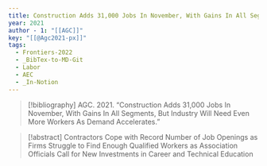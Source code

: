```yaml
---
title: Construction Adds 31,000 Jobs In November, With Gains In All Segments, But Industry Will Need Even More Workers As Demand Accelerates
year: 2021
author - 1: "[[AGC]]"
key: "[[@Agc2021-px]]"
tags:
  - Frontiers-2022
  - _BibTex-to-MD-Git
  - Labor
  - AEC
  - _In-Notion
---
```


> [!bibliography]
> AGC. 2021. “Construction Adds 31,000 Jobs In November, With Gains In All Segments, But Industry Will Need Even More Workers As Demand Accelerates.” 

> [!abstract]
> Contractors Cope with Record Number of Job Openings as Firms Struggle to Find Enough Qualified Workers as Association Officials Call for New Investments in Career and Technical Education
